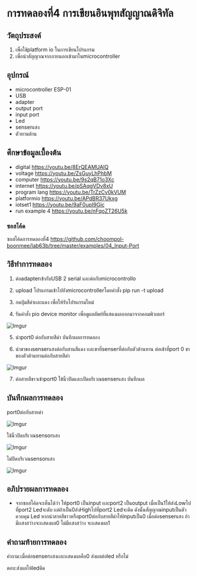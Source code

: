# การทดลองที่4 การเขียนอินพุทสัญญาณดิจิทัล

## วัตถุประสงค์
1. เพื่อใช้platform io ในการเขียนโปรแกรม
2. เพื่อนำสัญญาณจากภายนอกเข้ามาในmicrocontroller

## อุปกรณ์
* microcontroller ESP-01
* USB
* adapter
* output port
* input port
* Led
* senserแสง
* ตัวทานต้าน

## ศึกษาข้อมูลเบื้องต้น
  * digital https://youtu.be/8ErQEAMUAlQ 
  * voltage https://youtu.be/ZsGuyLhPhbM
  * computer https://youtu.be/9s2qB71o3Xc
  * internet https://youtu.be/pSAqgVDv8xU
  * program lang https://youtu.be/TrZzCv0kVUM
  * platformio https://youtu.be/APdBR37Ukxg
  * iotset1 https://youtu.be/9aF0upI9Gic
  * run example 4 https://youtu.be/nFqoZT26U5k
### ซอสโค้ด

ซอสโค้ดการทดลองที่4 https://github.com/choompol-boonmee/lab63b/tree/master/examples/04_Input-Port

## วิธีทำการทดลอง
1. ต่อadapterเข้ากับUSB 2 serial และต่อกับmicrocontrollo


2. upload โปรแกรมเข้าไปยังmicrocontrollerโดยคำสั่ง  pip run -t upload

3. กดปุ่มสีดำเเละแดง เพื่อให้รับโปรแกรมใหม่

4. รันคำสั่ง pio device monitor เพื่อดูผลลัพท์ที่แสดงผลออกมาจากคอมพิวเตอร์

![Imgur](https://imgur.com/mSkHF8d.jpg)

5. นำport0 ต่อกับสายสีดำ บันทึกผลการทดลอง

6. นำขาของsenserแสงต่อกับสานสีแดง เเละขาที่senserที่ต่อกับตัวต้านทาน ต่อเข้าที่port 0 ขาของตัวต้านทานต่อกับสายสีดำ 

![Imgur](https://imgur.com/SuD4BLX.jpg)

7. ต่อสายสีขาวเข้าport0 ใข้นิ้วปิดและเปิดบริเวณsenserแสง บันทึกผล

## บันทึกผลการทดลอง

port0ต่อกับสายดำ

![Imgur](https://imgur.com/yYyoLuK.jpg)

ใช้นิ้วปิดบริเวณsensorแสง

![Imgur](https://imgur.com/BZCaGtb.jpg)

ไม่ปิดบริเวณsensorแสง

![Imgur](https://imgur.com/plnnXBk.jpg)

## อภิปรายผลการทดลอง

* จากซอสโค้ดจะเห็นได้ว่า ให้port0 เป็นinput เเละport2 เป็นoutput เมื่อเป็น1ให้ส่งLowไปที่port2 Ledจะดับ เเต่ถ้าเป็น0ส่งHighไปที่port2 Ledจะติด ดังนั้นสัญญาณinputเป็นตัวควบคุม Led หากนำสายสีขาวหรือport0ต่อกับสายสีดำให้inputเป็น0 เมื่อต่อsenserแสง ถ้ามีเเสงสว่างจะเเสดงผล0 ไม่มีเเสงสว่าง จะเเสดงผล1

## คำถามท้ายการทดลอง
คำถาม:เมื่อต่อsenserเเสงเเละเเสดงผลคือ0 ส่งผลต่อled หรือไม่

ตอบ:ส่งผลให้ledติด

